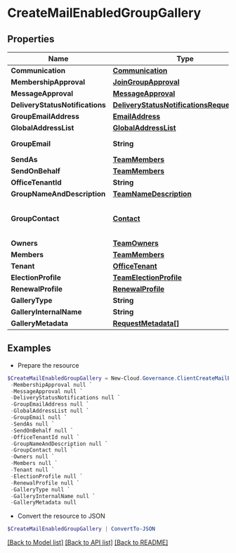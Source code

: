 # CreateMailEnabledGroupGallery
## Properties

Name | Type | Description | Notes
------------ | ------------- | ------------- | -------------
**Communication** | [**Communication**](Communication.md) |  | [optional] 
**MembershipApproval** | [**JoinGroupApproval**](JoinGroupApproval.md) |  | [optional] 
**MessageApproval** | [**MessageApproval**](MessageApproval.md) |  | [optional] 
**DeliveryStatusNotifications** | [**DeliveryStatusNotificationsRequestModel**](DeliveryStatusNotificationsRequestModel.md) |  | [optional] 
**GroupEmailAddress** | [**EmailAddress**](EmailAddress.md) |  | [optional] 
**GlobalAddressList** | [**GlobalAddressList**](GlobalAddressList.md) |  | [optional] 
**GroupEmail** | **String** |  | [optional] [readonly] 
**SendAs** | [**TeamMembers**](TeamMembers.md) |  | [optional] 
**SendOnBehalf** | [**TeamMembers**](TeamMembers.md) |  | [optional] 
**OfficeTenantId** | **String** |  | [optional] 
**GroupNameAndDescription** | [**TeamNameDescription**](TeamNameDescription.md) |  | [optional] 
**GroupContact** | [**Contact**](Contact.md) | Activity model for primary contact,secondary contact | [optional] 
**Owners** | [**TeamOwners**](TeamOwners.md) |  | [optional] 
**Members** | [**TeamMembers**](TeamMembers.md) |  | [optional] 
**Tenant** | [**OfficeTenant**](OfficeTenant.md) |  | [optional] 
**ElectionProfile** | [**TeamElectionProfile**](TeamElectionProfile.md) |  | [optional] 
**RenewalProfile** | [**RenewalProfile**](RenewalProfile.md) |  | [optional] 
**GalleryType** | **String** |  | [optional] 
**GalleryInternalName** | **String** |  | [optional] 
**GalleryMetadata** | [**RequestMetadata[]**](RequestMetadata.md) |  | [optional] 

## Examples

- Prepare the resource
```powershell
$CreateMailEnabledGroupGallery = New-Cloud.Governance.ClientCreateMailEnabledGroupGallery  -Communication null `
 -MembershipApproval null `
 -MessageApproval null `
 -DeliveryStatusNotifications null `
 -GroupEmailAddress null `
 -GlobalAddressList null `
 -GroupEmail null `
 -SendAs null `
 -SendOnBehalf null `
 -OfficeTenantId null `
 -GroupNameAndDescription null `
 -GroupContact null `
 -Owners null `
 -Members null `
 -Tenant null `
 -ElectionProfile null `
 -RenewalProfile null `
 -GalleryType null `
 -GalleryInternalName null `
 -GalleryMetadata null
```

- Convert the resource to JSON
```powershell
$CreateMailEnabledGroupGallery | ConvertTo-JSON
```

[[Back to Model list]](../README.md#documentation-for-models) [[Back to API list]](../README.md#documentation-for-api-endpoints) [[Back to README]](../README.md)

